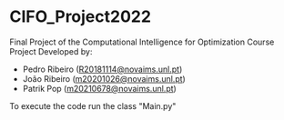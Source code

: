 # CIFO_Project2022
Final Project of the Computational Intelligence for Optimization Course 
Project Developed by:
- Pedro Ribeiro (R20181114@novaims.unl.pt)
- João Ribeiro (m20201026@novaims.unl.pt)
- Patrik Pop (m20210678@novaims.unl.pt) 

To execute the code run the class "Main.py"
